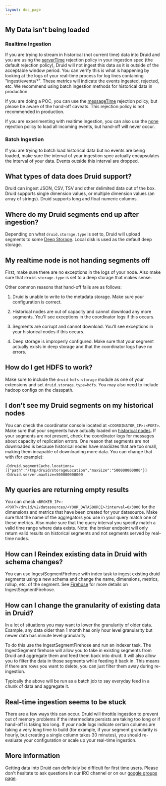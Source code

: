```yaml
---
layout: doc_page
---
```


## My Data isn't being loaded

### Realtime Ingestion

If you are trying to stream in historical (not current time) data into Druid and you are using the [serverTime](../ingestion/realtime-ingestion.html) rejection policy in your ingestion spec (the default rejection policy), Druid will not ingest this data as it is outside of the acceptable window period. You can verify this is what is happening by looking at the logs of your real-time process for log lines containing "ingest/events/*". These metrics will indicate the events ingested, rejected, etc. We recommend using batch ingestion methods for historical data in production.

If you are doing a POC, you can use the [messageTime](../ingestion/realtime-ingestion.html) rejection policy, but please be aware of the hand-off caveats. This rejection policy is not recommended in production. 

If you are experimenting with realtime ingestion, you can also use the [none](../ingestion/realtime-ingestion.html) rejection policy to load all incoming events, but hand-off will never occur. 
 
### Batch Ingestion
 
If you are trying to batch load historical data but no events are being loaded, make sure the interval of your ingestion spec actually encapsulates the interval of your data. Events outside this interval are dropped. 

## What types of data does Druid support?

Druid can ingest JSON, CSV, TSV and other delimited data out of the box. Druid supports single dimension values, or multiple dimension values (an array of strings). Druid supports long and float numeric columns.

## Where do my Druid segments end up after ingestion?

Depending on what `druid.storage.type` is set to, Druid will upload segments to some [Deep Storage](../dependencies/deep-storage.html). Local disk is used as the default deep storage.

## My realtime node is not handing segments off

First, make sure there are no exceptions in the logs of your node. Also make sure that `druid.storage.type` is set to a deep storage that makes sense.

Other common reasons that hand-off fails are as follows:

1) Druid is unable to write to the metadata storage. Make sure your configuration is correct.

2) Historical nodes are out of capacity and cannot download any more segments. You'll see exceptions in the coordinator logs if this occurs.

3) Segments are corrupt and cannot download. You'll see exceptions in your historical nodes if this occurs.

4) Deep storage is improperly configured. Make sure that your segment actually exists in deep storage and that the coordinator logs have no errors.

## How do I get HDFS to work?

Make sure to include the `druid-hdfs-storage` module as one of your extensions and set `druid.storage.type=hdfs`. You may also need to include hadoop configs on the classpath.

## I don't see my Druid segments on my historical nodes
You can check the coordinator console located at `<COORDINATOR_IP>:<PORT>`. Make sure that your segments have actually loaded on [historical nodes](../design/historical.html). If your segments are not present, check the coordinator logs for messages about capacity of replication errors. One reason that segments are not downloaded is because historical nodes have maxSizes that are too small, making them incapable of downloading more data. You can change that with (for example):

```
-Ddruid.segmentCache.locations=[{"path":"/tmp/druid/storageLocation","maxSize":"500000000000"}]
-Ddruid.server.maxSize=500000000000
 ```

## My queries are returning empty results

You can check `<BROKER_IP>:<PORT>/druid/v2/datasources/<YOUR_DATASOURCE>?interval=0/3000` for the dimensions and metrics that have been created for your datasource. Make sure that the name of the aggregators you use in your query match one of these metrics. Also make sure that the query interval you specify match a valid time range where data exists. Note: the broker endpoint will only return valid results on historical segments and not segments served by real-time nodes.

## How can I Reindex existing data in Druid with schema changes?

You can use IngestSegmentFirehose with index task to ingest existing druid segments using a new schema and change the name, dimensions, metrics, rollup, etc. of the segment.
See [Firehose](../ingestion/firehose.html) for more details on IngestSegmentFirehose.

## How can I change the granularity of existing data in Druid?

In a lot of situations you may want to lower the granularity of older data. Example, any data older than 1 month has only hour level granularity but newer data has minute level granularity. 

To do this use the IngestSegmentFirehose and run an indexer task. The IngestSegment firehose will allow you to take in existing segments from Druid and aggregate them and feed them back into druid. It will also allow you to filter the data in those segments while feeding it back in. This means if there are rows you want to delete, you can just filter them away during re-ingestion.

Typically the above will be run as a batch job to say everyday feed in a chunk of data and aggregate it.

## Real-time ingestion seems to be stuck

There are a few ways this can occur. Druid will throttle ingestion to prevent out of memory problems if the intermediate persists are taking too long or if hand-off is taking too long. If your node logs indicate certain columns are taking a very long time to build (for example, if your segment granularity is hourly, but creating a single column takes 30 minutes), you should re-evaluate your configuration or scale up your real-time ingestion. 

## More information

Getting data into Druid can definitely be difficult for first time users. Please don't hesitate to ask questions in our IRC channel or on our [google groups page](https://groups.google.com/forum/#!forum/druid-user).
